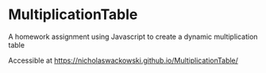 # MultiplicationTable
A homework assignment using Javascript to create a dynamic multiplication table

Accessible at https://nicholaswackowski.github.io/MultiplicationTable/
